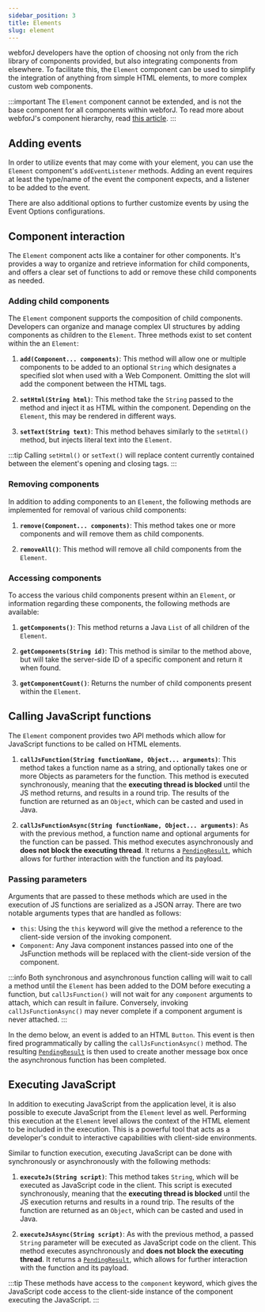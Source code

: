 ```yaml
---
sidebar_position: 3
title: Elements
slug: element
---
```


<DocChip chip='since' label='23.06' />
<JavadocLink type="foundation" location="com/webforj/component/element/Element" top='true'/>

webforJ developers have the option of choosing not only from the rich library of components provided, but also integrating components from elsewhere. To facilitate this, the `Element` component can be used to simplify the integration of anything from simple HTML elements, to more complex custom web components. 

:::important
The `Element` component cannot be extended, and is not the base component for all components within webforJ. To read more about webforJ's component hierarchy, read [this article](../architecture/controls-components.md).
:::

<ComponentDemo 
path='/webforj/elementinputdemo?' 
javaE='https://raw.githubusercontent.com/webforj/webforj-documentation/refs/heads/main/src/main/java/com/webforj/samples/views/element/ElementInputDemoView.java'
cssURL='https://raw.githubusercontent.com/webforj/webforj-documentation/main/src/main/resources/css/element/elementInput.css'
/>

## Adding events

In order to utilize events that may come with your element, you can use the `Element` component's `addEventListener` methods. Adding an event requires at least the type/name of the event the component expects, and a listener to be added to the event. 

There are also additional options to further customize events by using the Event Options configurations.

<ComponentDemo 
path='/webforj/elementinputevent?' 
javaE='https://raw.githubusercontent.com/webforj/webforj-documentation/refs/heads/main/src/main/java/com/webforj/samples/views/element/ElementInputEventView.java'
cssURL='https://raw.githubusercontent.com/webforj/webforj-documentation/main/src/main/resources/css/element/elementInputEvent.css'
height='240px'
/>

## Component interaction

The `Element` component acts like a container for other components. It's provides a way to organize and retrieve information for child components, and offers a clear set of functions to add or remove these child components as needed.


### Adding child components

The `Element` component supports the composition of child components. Developers can organize and manage complex UI structures by adding components as children to the `Element`. Three methods exist to set content within the an `Element`:

1. **`add(Component... components)`**: This method will allow one or multiple components to be added to an optional `String` which designates a specified slot when used with a Web Component. Omitting the slot will add the component between the HTML tags.

2. **`setHtml(String html)`**: This method take the `String` passed to the method and inject it as HTML within the component. Depending on the `Element`, this may be rendered in different ways.

3. **`setText(String text)`**: This method behaves similarly to the `setHtml()` method, but injects literal text into the `Element`.


<ComponentDemo 
path='/webforj/elementinputtext?' 
javaE='https://raw.githubusercontent.com/webforj/webforj-documentation/refs/heads/main/src/main/java/com/webforj/samples/views/element/ElementInputTextView.java'
cssURL='https://raw.githubusercontent.com/webforj/webforj-documentation/main/src/main/resources/css/element/elementInput.css'
height='175px'
/>

:::tip
Calling `setHtml()` or `setText()` will replace content currently contained between the element's opening and closing tags.
:::

### Removing components

In addition to adding components to an `Element`, the following methods are implemented for removal of various child components:

1. **`remove(Component... components)`**: This method takes one or more components and will remove them as child components.

2. **`removeAll()`**: This method will remove all child components from the `Element`.

### Accessing components

To access the various child components present within an `Element`, or information regarding these components, the following methods are available:

1. **`getComponents()`**: This method returns a Java `List` of all children of the `Element`. 

2. **`getComponents(String id)`**: This method is similar to the method above, but will take the server-side ID of a specific component and return it when found.

3. **`getComponentCount()`**: Returns the number of child components present within the `Element`. 


## Calling JavaScript functions

The `Element` component provides two API methods which allow for JavaScript functions to be called on HTML elements. 

1. **`callJsFunction(String functionName, Object... arguments)`**: This method takes a function name as a string, and optionally takes one or more Objects as parameters for the function. This method is executed synchronously, meaning that the **executing thread is blocked** until the JS method returns, and results in a round trip. The results of the function are returned as an `Object`, which can be casted and used in Java. 

2. **`callJsFunctionAsync(String functionName, Object... arguments)`**: As with the previous method, a function name and optional arguments for the function can be passed. This method executes asynchronously and **does not block the executing thread**. It returns a [`PendingResult`](#), which allows for further interaction with the function and its payload.

### Passing parameters

Arguments that are passed to these methods which are used in the execution of JS functions are serialized as a JSON array. There are two notable arguments types that are handled as follows:
- `this`: Using the `this` keyword will give the method a reference to the client-side version of the invoking component.
- `Component`: Any Java component instances passed into one of the JsFunction methods will be replaced with the client-side version of the component.

:::info
Both synchronous and asynchronous function calling will wait to call a method until the `Element` has been added to the DOM before executing a function, but `callJsFunction()` will not wait for any `component` arguments to attach, which can result in failure. Conversely, invoking `callJsFunctionAsync()` may never complete if a component argument is never attached.
:::

In the demo below, an event is added to an HTML `Button`. This event is then fired programmatically by calling the `callJsFunctionAsync()` method. The resulting [`PendingResult`](#) is then used to create another message box once the asynchronous function has been completed.

<ComponentDemo 
path='/webforj/elementinputfunction?' 
javaE='https://raw.githubusercontent.com/webforj/webforj-documentation/refs/heads/main/src/main/java/com/webforj/samples/views/element/ElementInputFunctionView.java'
cssURL='https://raw.githubusercontent.com/webforj/webforj-documentation/main/src/main/resources/css/element/elementInput.css'
height='240px'
/>

## Executing JavaScript

In addition to executing JavaScript from the application level, it is also possible to execute JavaScript from the `Element` level as well. Performing this execution at the `Element` level allows the context of the HTML element to be included in the execution. This is a powerful tool that acts as a developer's conduit to interactive capabilities with client-side environments.

Similar to function execution, executing JavaScript can be done with synchronously or asynchronously with the following methods:

1. **`executeJs(String script)`**: This method takes `String`, which will be executed as JavaScript code in the client. This script is executed synchronously, meaning that the **executing thread is blocked** until the JS execution returns and results in a round trip. The results of the function are returned as an `Object`, which can be casted and used in Java.

2. **`executeJsAsync(String script)`**: As with the previous method, a passed `String` parameter will be executed as JavaScript code on the client. This method executes asynchronously and **does not block the executing thread**. It returns a [`PendingResult`](#), which allows for further interaction with the function and its payload.

:::tip
These methods have access to the `component` keyword, which gives the JavaScript code access to the client-side instance of the component executing the JavaScript.
:::
